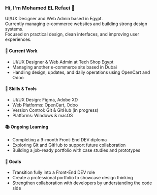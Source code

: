 ### Hi, I'm Mohamed EL Refaei 👋

UI/UX Designer and Web Admin based in Egypt.  
Currently managing e-commerce websites and building strong design systems.  
Focused on practical design, clean interfaces, and improving user experiences.

#### 💼 Current Work
- UI/UX Designer & Web Admin at Tech Shop Egypt  
- Managing another e-commerce site based in Dubai  
- Handling design, updates, and daily operations using OpenCart and Odoo

#### 🔧 Skills & Tools
- UI/UX Design: Figma, Adobe XD  
- Web Platforms: OpenCart, Odoo     
- Version Control: Git & GitHub (in progress)  
- Platforms: Windows & macOS

#### 📚 Ongoing Learning
- Completing a 9-month Front-End DEV diploma    
- Exploring Git and GitHub to support future collaboration  
- Building a job-ready portfolio with case studies and prototypes

#### 🎯 Goals
- Transition fully into a Front-End DEV role  
- Create a professional portfolio to showcase design thinking  
- Strengthen collaboration with developers by understanding the code side

